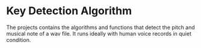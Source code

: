 # Key Detection Algorithm 

The projects contains the algorithms and functions that detect the pitch and musical note of a wav file. It runs ideally with human voice records in quiet condition. 

